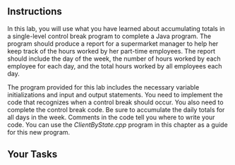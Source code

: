 ## Instructions

In this lab, you will use what you have learned about accumulating totals in a single-level control break program to complete a Java program. The program should produce a report for a supermarket manager to help her keep track of the hours worked by her part-time employees. The report should include the day of the week, the number of hours worked by each employee for each day, and the total hours worked by all employees each day.

The program provided for this lab includes the necessary variable initializations and input and output statements. You need to implement the code that recognizes when a control break should occur. You also need to complete the control break code. Be sure to accumulate the daily totals for all days in the week. Comments in the code tell you where to write your code. You can use the _ClientByState.cpp_ program in this chapter as a guide for this new program.

## Your Tasks
